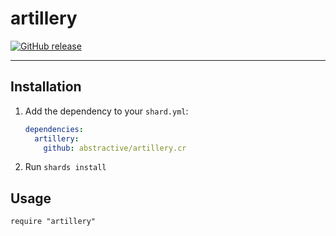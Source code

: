 # artillery

[![GitHub release](https://img.shields.io/github/release/abstractive/artillery.cr.svg)](https://github.com/abstractive/artillery.cr/releases)


---

## Installation

1. Add the dependency to your `shard.yml`:

   ```yaml
   dependencies:
     artillery:
       github: abstractive/artillery.cr
   ```

2. Run `shards install`

## Usage

```crystal
require "artillery"
```
